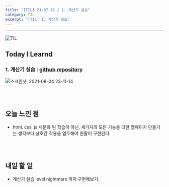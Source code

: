 ```yaml
---
title: "[TIL] 21.07.26 / 1. 계산기 실습"
category: TIL
excerpt: "[TIL] 1. 계산기 실습"
---
```


---

![TIL](https://user-images.githubusercontent.com/83164003/127775612-7464075f-89e7-478e-82ee-dc1c2710a125.jpeg)
## Today I Learnd
### 1. 계산기 실습 : <a href="https://github.com/JH8459/CodeStates/tree/master/CodeStates_task/im-sprint-calculator-master" target="_blank">github repository</a>

![스크린샷, 2021-08-04 23-11-14](https://user-images.githubusercontent.com/83164003/128197051-cbb545e9-21bb-4d2c-bade-96c5aba58890.png)


<br>
<br>

## 오늘 느낀 점
- html, css, js 세분화 된 학습이 아닌, 세가지의 모든 기능을 더한 웹페이지 만들기는 생각보다 상호간 작용을 염두해야 원활이 구현된다.

<br>
<br>

## 내일 할 일
- 계산기 실습 level nightmare 까지 구현해보기.

